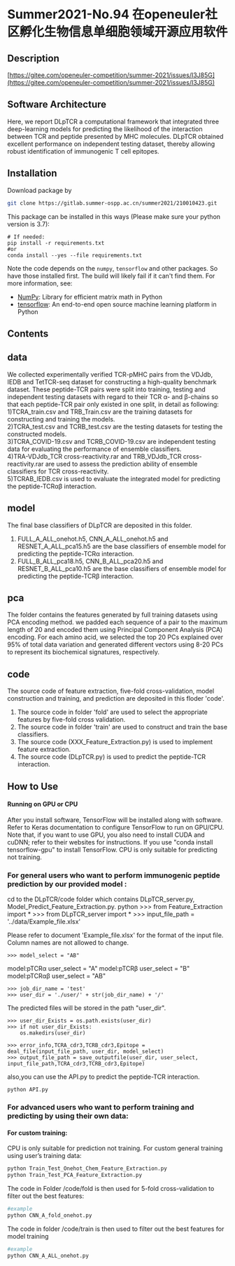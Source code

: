 Summer2021-No.94 在openeuler社区孵化生物信息单细胞领域开源应用软件
================================================



Description
--------
[https://gitee.com/openeuler-competition/summer-2021/issues/I3J85G](https://gitee.com/openeuler-competition/summer-2021/issues/I3J85G)

Software Architecture
------------

Here, we report DLpTCR a computational framework that integrated three deep-learning models 
for predicting the likelihood of the interaction between TCR and peptide presented by 
MHC molecules. DLpTCR obtained excellent performance on independent testing dataset, 
thereby allowing robust identification of immunogenic T cell epitopes.

Installation
------------

Download package by 
  ```sh
  git clone https://gitlab.summer-ospp.ac.cn/summer2021/210010423.git
  ```
This package can be installed in this ways (Please make sure your python version is 3.7):

    # If needed:
    pip install -r requirements.txt
    #or
    conda install --yes --file requirements.txt

Note the code depends on the `numpy`, `tensorflow` and other packages. So have those
installed first. The build will likely fail if it can't find them. For more information, see:

 + [NumPy](http://www.numpy.org/): Library for efficient matrix math in Python
 + [tensorflow](https://tensorflow.google.cn/): An end-to-end open source machine learning platform in Python
 
 
Contents
--------

data
--------
We collected experimentally verified TCR-pMHC pairs from the VDJdb, IEDB and 
TetTCR-seq dataset for constructing a high-quality benchmark dataset. These peptide-TCR pairs were 
split into training, testing and independent testing datasets with regard to their TCR α- and β-chains 
so that each peptide-TCR pair only existed in one split, in detail as following:  
1)TCRA_train.csv and TRB_Train.csv are the training datasets for constructing and training the models.  
2)TCRA_test.csv and TCRB_test.csv are the testing datasets for testing the constructed models.   
3)TCRA_COVID-19.csv and TCRB_COVID-19.csv are independent testing data for evaluating the performance of 
ensemble classifiers.  
4)TRA-VDJdb_TCR cross-reactivity.rar and TRB_VDJdb_TCR cross-reactivity.rar are used to assess the 
prediction ability of ensemble classifiers for TCR cross-reactivity.  
5)TCRAB_IEDB.csv is used to evaluate the integrated model for predicting the peptide-TCRαβ interaction.  

model
--------
The final base classifiers of DLpTCR are deposited in this folder. 
1) FULL_A_ALL_onehot.h5, CNN_A_ALL_onehot.h5 and RESNET_A_ALL_pca15.h5 are the base classifiers of ensemble 
model for predicting the peptide-TCRα interaction.
2) FULL_B_ALL_pca18.h5, CNN_B_ALL_pca20.h5 and RESNET_B_ALL_pca10.h5 are the base classifiers of ensemble 
model for predicting the peptide-TCRβ interaction.

pca
--------
The folder contains the features generated by full training datasets using PCA encoding method.
we padded each sequence of a pair to the maximum length of 20 and encoded them using Principal 
Component Analysis (PCA) encoding. For each amino acid, we selected the top 20 PCs explained 
over 95% of total data variation and generated different vectors using 8-20 PCs to represent 
its biochemical signatures, respectively.


code
--------
The source code of feature extraction, five-fold cross-validation, model construction and training,
and prediction are deposited in this floder 'code'.
1) The source code in folder 'fold' are used to select the appropriate features by five-fold cross validation.
2) The source code in folder 'train' are used to construct and train the base classifiers.
3) The source code (XXX_Feature_Extraction.py) is used to implement feature extraction.
4) The source code (DLpTCR.py) is used to predict the peptide-TCR interaction.


How to Use
----------

#### Running on GPU or CPU

After you install software,  TensorFlow will be installed along with software. 
Refer to Keras documentation to configure TensorFlow to run on GPU/CPU. 
Note that, if you want to use GPU, you also need to install CUDA and cuDNN; 
refer to their websites for instructions. If you use "conda install tensorflow-gpu" to install TensorFlow. 
CPU is only suitable for predicting not training.

### For general users who want to perform immunogenic peptide prediction by our provided model :
cd to the DLpTCR/code folder which contains DLpTCR_server.py, Model_Predict_Feature_Extraction.py.
    python
    >>> from Feature_Extraction import *
    >>> from DLpTCR_server import *
    >>> input_file_path = '../data/Example_file.xlsx'

Please refer to document 'Example_file.xlsx' for the format of the input file.
Column names are not allowed to change.

    >>> model_select = "AB"  

model:pTCRα    user_select = "A" 
model:pTCRβ    user_select = "B" 
model:pTCRαβ  user_select = "AB" 

    >>> job_dir_name = 'test'
    >>> user_dir = './user/' + str(job_dir_name) + '/'


The predicted files will be stored in the path "user_dir".

    >>> user_dir_Exists = os.path.exists(user_dir)
    >>> if not user_dir_Exists: 
        os.makedirs(user_dir)
    
    >>> error_info,TCRA_cdr3,TCRB_cdr3,Epitope = deal_file(input_file_path, user_dir, model_select)
    >>> output_file_path = save_outputfile(user_dir, user_select, input_file_path,TCRA_cdr3,TCRB_cdr3,Epitope)
also,you can use the API.py to predict the peptide-TCR interaction.

    python API.py


### For advanced users who want to perform training and predicting by using their own data:

#### For custom training:
CPU is only suitable for prediction not training. 
For custom general training using user’s training data:
```sh
python Train_Test_Onehot_Chem_Feature_Extraction.py
python Train_Test_PCA_Feature_Extraction.py
```


The code in Folder /code/fold is then used for 5-fold cross-validation to filter out the best features:
```sh
#example
python CNN_A_fold_onehot.py
```
The code in folder /code/train is then used to filter out the best features for model training

```sh
#example
python CNN_A_ALL_onehot.py
```



